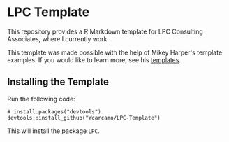 LPC Template
======================================================
This repository provides a R Markdown template for LPC Consulting Associates, where I currently work. 

This template was made possible with the help of Mikey Harper's template examples. If you would like to learn more, see his [templates](https://github.com/dr-harper/example-rmd-templates).

## Installing the Template

Run the following code:

```
# install.packages("devtools")
devtools::install_github("Wcarcamo/LPC-Template")
```

This will install the package `LPC`.
